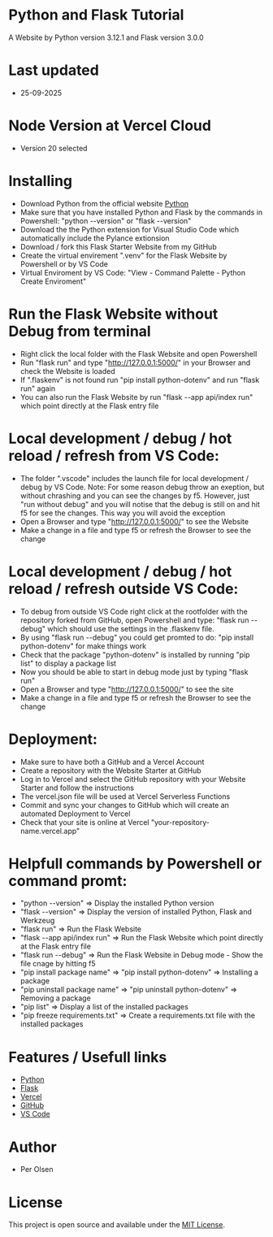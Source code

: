 # Python and Flask Tutorial

A Website by Python version 3.12.1 and Flask version 3.0.0 

# Last updated

- 25-09-2025

# Node Version at Vercel Cloud

- Version 20 selected

# Installing

- Download Python from the official website [Python](https://python.org/)
- Make sure that you have installed Python and Flask by the commands in Powershell: "python --version" or "flask --version"
- Download the the Python extension for Visual Studio Code which automatically include the Pylance extionsion
- Download / fork this Flask Starter Website from my GitHub
- Create the virtual envirement ".venv" for the Flask Website by Powershell or by VS Code
- Virtual Enviroment by VS Code: "View - Command Palette - Python Create Enviroment"

# Run the Flask Website without Debug from terminal

- Right click the local folder with the Flask Website and open Powershell
- Run "flask run" and type "http://127.0.0.1:5000/" in your Browser and check the Website is loaded
- If ".flaskenv" is not found run "pip install python-dotenv" and run "flask run" again
- You can also run the Flask Website by run "flask --app api/index run" which point directly at the Flask entry file 
 
# Local development / debug / hot reload / refresh from VS Code:

- The folder ".vscode" includes the launch file for local development / debug by VS Code. Note: For some reason debug throw an exeption, but without chrashing and you can see the changes by f5. However, just "run without debug" and you will notise that the debug is still on and hit f5 for see the changes. This way you will avoid the exception
- Open a Browser and type "http://127.0.0.1:5000/" to see the Website
- Make a change in a file and type f5 or refresh the Browser to see the change

# Local development / debug / hot reload / refresh outside VS Code:
 
- To debug from outside VS Code right click at the rootfolder with the repository forked from GitHub, open Powershell and type: "flask run --debug" which should use the settings in the .flaskenv file. 
- By using "flask run --debug" you could get promted to do: "pip install python-dotenv" for make things work
- Check that the package "python-dotenv" is installed by running "pip list" to display a package list
- Now you should be able to start in debug mode just by typing "flask run"
- Open a Browser and type "http://127.0.0.1:5000/" to see the site
- Make a change in a file and type f5 or refresh the Browser to see the change

# Deployment:

- Make sure to have both a GitHub and a Vercel Account
- Create a repository with the Website Starter at GitHub
- Log in to Vercel and select the GitHub repository with your Website Starter and follow the instructions
- The vercel.json file will be used at Vercel Serverless Functions
- Commit and sync your changes to GitHub which will create an automated Deployment to Vercel
- Check that your site is online at Vercel "your-repository-name.vercel.app"

# Helpfull commands by Powershell or command promt:

- "python --version" => Display the installed Python version
- "flask --version" => Display the version of installed Python, Flask and Werkzeug
- "flask run" => Run the Flask Website
- "flask --app api/index run" => Run the Flask Website which point directly at the Flask entry file 
- "flask run --debug" => Run the Flask Website in Debug mode - Show the file cnage by hitting f5
- "pip install package name" => "pip install python-dotenv" => Installing a package
- "pip uninstall package name" => "pip uninstall python-dotenv" => Removing a package
- "pip list" => Display a list of the installed packages
- "pip freeze requirements.txt" => Create a requirements.txt file with the installed packages

# Features / Usefull links

- [Python](https://python.org/)
- [Flask](https://flask.palletsprojects.com/)
- [Vercel](https://vercel.com/)
- [GitHub](https://github.com/)
- [VS Code](https://code.visualstudio.com/)



# Author

- Per Olsen

# License

This project is open source and available under the [MIT License](LICENSE).



